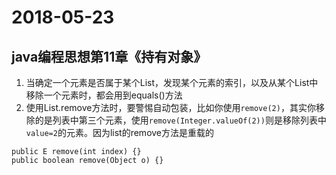 # 2018-05-23
## java编程思想第11章《持有对象》

1. 当确定一个元素是否属于某个List，发现某个元素的索引，以及从某个List中移除一个元素时，都会用到equals()方法
2. 使用List.remove方法时，要警惕自动包装，比如你使用`remove(2)`，其实你移除的是列表中第三个元素，使用`remove(Integer.valueOf(2))`则是移除列表中`value=2`的元素。因为list的remove方法是重载的
```
public E remove(int index) {}
public boolean remove(Object o) {}
```